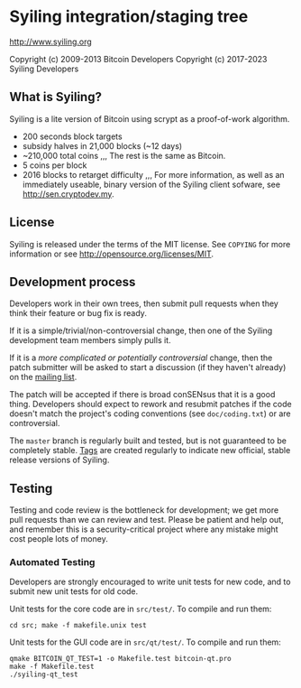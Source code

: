 Syiling integration/staging tree
================================

http://www.syiling.org

Copyright (c) 2009-2013 Bitcoin Developers
Copyright (c) 2017-2023 Syiling Developers

What is Syiling?
----------------

Syiling is a lite version of Bitcoin using scrypt as a proof-of-work algorithm.
 - 200 seconds block targets
 - subsidy halves in 21,000 blocks (~12 days)
 - ~210,000 total coins
,,,
The rest is the same as Bitcoin.
 - 5 coins per block
 - 2016 blocks to retarget difficulty
,,,
For more information, as well as an immediately useable, binary version of
the Syiling client sofware, see http://sen.cryptodev.my.

License
-------

Syiling is released under the terms of the MIT license. See `COPYING` for more
information or see http://opensource.org/licenses/MIT.

Development process
-------------------

Developers work in their own trees, then submit pull requests when they think
their feature or bug fix is ready.

If it is a simple/trivial/non-controversial change, then one of the Syiling
development team members simply pulls it.

If it is a *more complicated or potentially controversial* change, then the patch
submitter will be asked to start a discussion (if they haven't already) on the
[mailing list](http://sourceforge.net/mailarchive/forum.php?forum_name=bitcoin-development).

The patch will be accepted if there is broad conSENsus that it is a good thing.
Developers should expect to rework and resubmit patches if the code doesn't
match the project's coding conventions (see `doc/coding.txt`) or are
controversial.

The `master` branch is regularly built and tested, but is not guaranteed to be
completely stable. [Tags](https://github.com/bitcoin/bitcoin/tags) are created
regularly to indicate new official, stable release versions of Syiling.

Testing
-------

Testing and code review is the bottleneck for development; we get more pull
requests than we can review and test. Please be patient and help out, and
remember this is a security-critical project where any mistake might cost people
lots of money.

### Automated Testing

Developers are strongly encouraged to write unit tests for new code, and to
submit new unit tests for old code.

Unit tests for the core code are in `src/test/`. To compile and run them:

    cd src; make -f makefile.unix test

Unit tests for the GUI code are in `src/qt/test/`. To compile and run them:

    qmake BITCOIN_QT_TEST=1 -o Makefile.test bitcoin-qt.pro
    make -f Makefile.test
    ./syiling-qt_test

